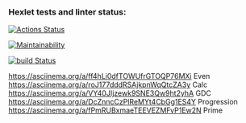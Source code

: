 ### Hexlet tests and linter status:
[![Actions Status](https://github.com/sadamara/java-project-lvl1/workflows/hexlet-check/badge.svg)](https://github.com/sadamara/java-project-lvl1/actions)

[![Maintainability](https://api.codeclimate.com/v1/badges/a99a88d28ad37a79dbf6/maintainability)](https://codeclimate.com/github/sadamara/java-project-lvl1)

[![build Status](https://github.com/sadamara/java-project-lvl1/workflows/build/badge.svg)](https://github.com/sadamara/java-project-lvl1/actions)

https://asciinema.org/a/ff4hLi0dfTOWUfrGTOQP76MXi Even
https://asciinema.org/a/roJ177dddRSAjkpnWqQtcZA3y Calc
https://asciinema.org/a/VY40JIjzewk9SNE3Qw9ht2yhA GDC
https://asciinema.org/a/DcZnncCzPlReMYt4CbGg1ES4Y Progression
https://asciinema.org/a/fPmRUBxmaeTEEVEZMFvP1Ew2N Prime
